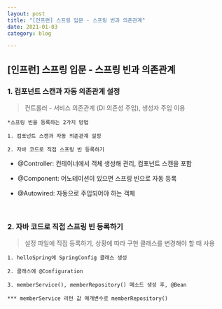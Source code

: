 ```yaml
---
layout: post
title: "[인프런] 스프링 입문 - 스프링 빈과 의존관계"
date: 2021-01-03
category: blog

---
```

## [인프런] 스프링 입문 - 스프링 빈과 의존관계

### 1. 컴포넌트 스캔과 자동 의존관계 설정

> 컨트롤러 - 서비스 의존관계 (DI 의존성 주입), 생성자 주입 이용

```
*스프링 빈을 등록하는 2가지 방법

1. 컴포넌트 스캔과 자동 의존관계 설정

2. 자바 코드로 직접 스프링 빈 등록하기
```

- @Controller: 컨테이너에서 객체 생성해 관리, 컴포넌트 스캔을 포함

- @Component: 어노테이션이 있으면 스프링 빈으로 자동 등록

- @Autowired: 자동으로 주입되어야 하는 객체

<br>

### 2. 자바 코드로 직접 스프링 빈 등록하기

> 설정 파일에 직접 등록하기, 상황에 따라 구현 클래스를 변경해야 할 때 사용

```
1. helloSpring에 SpringConfig 클래스 생성

2. 클래스에 @Configuration

3. memberService(), memberRepository() 메소드 생성 후, @Bean

*** memberService 리턴 값 매개변수로 memberRepository() 
```

